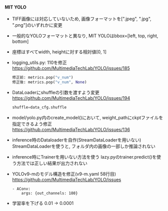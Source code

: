 #### MIT YOLO 

- TIFF画像には対応していないため, 画像フォーマットを[".jpeg", ".jpg", ".png"]のいずれかに変更

- 一般的なYOLOフォーマットと異なり, MIT YOLOはbbox=[left, top, right, bottom]
- 座標はすべてwidth, heightに対する相対値[0, 1]

- logging_utils.py: 110を修正  
    https://github.com/MultimediaTechLab/YOLO/issues/185
    ```python
    修正前: metrics.pop("v_num")
    修正後: metrics.pop("v_num", None)
    ```

- DataLoaderにshuffleの引数を渡すよう変更  
    https://github.com/MultimediaTechLab/YOLO/issues/194
    ```python
    shuffle=data_cfg.shuffle
    ```

- model/yolo.py内のcreate_model()において, weight_pathにckptファイルを指定できるよう修正
    https://github.com/MultimediaTechLab/YOLO/issues/136

- inference時のDataloaderを自作(StreamDataLoaderを用いない)
    StreamDataLoaderを使うと, フォルダ内の画像の一部しか推論されない

- inference時にTrainerを用いない方法を使う
    lazy.pyのtrainer.predict()を使う方法では正しい結果が出力されない

- YOLOv9-mのモデル構造を修正(v9-m.yaml 58行目)
    https://github.com/MultimediaTechLab/YOLO/issues
    ```
    - AConv:
        args: {out_channels: 180}
    ```
- 学習率を下げる
    0.01 -> 0.0001